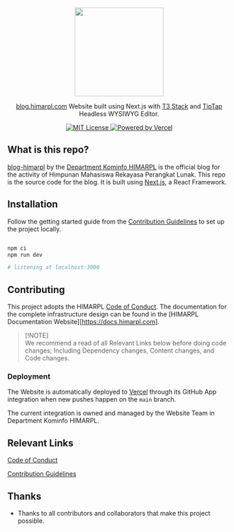 <p align="center">
  <br />
  <a href="https://www.himarpl.com">
    <picture>
      <source media="(prefers-color-scheme: dark)" srcset="https://cdn.jsdelivr.net/gh/himarplupi/assets-himarpl@v1.3.5/images/logo/logo-landscape-dark.png">
      <img src="https://cdn.jsdelivr.net/gh/himarplupi/assets-himarpl@v1.3.5/images/logo/logo-landscape-light.png" width="200px">
    </picture>
  </a>
</p>

<p align="center">
  <a href="https://blog.himarpl.com">blog.himarpl.com</a> Website built using Next.js with <a href="https://create.t3.gg/en/introduction">T3 Stack</a> and <a href="https://tiptap.dev/">TipTap</a> Headless WYSIWYG Editor.
</p>

<p align="center">
  <a title="MIT License" href="LICENSE">
    <img src="https://img.shields.io/badge/license-MIT-blue" alt="MIT License" />
  </a>
  <a title="Vercel" href="https://vercel.com">
    <picture>
      <source media="(prefers-color-scheme: dark)" srcset="https://img.shields.io/badge/powered%20by-Vercel%20%E2%96%B2-white">
      <img src="https://img.shields.io/badge/powered%20by-Vercel%20%E2%96%B2-black" alt="Powered by Vercel">
    </picture>
  </a>
  <br />
</p>

## What is this repo?

[blog-himarpl](https://blog.himarpl.com/) by the [Department Kominfo HIMARPL](https://www.himarpl.com/about/be/kominfo) is the official blog for the activity of Himpunan Mahasiswa Rekayasa Perangkat Lunak. This repo is the source code for the blog. It is built using [Next.js](https://nextjs.org), a React Framework.

## Installation

Follow the getting started guide from the [Contribution Guidelines][] to set up the project locally.

```bash

npm ci
npm run dev

# listening at localhost:3000
```

## Contributing

This project adopts the HIMARPL [Code of Conduct][].
The documentation for the complete infrastructure design can be found in the [HIMARPL Documentation Website][https://docs.himarpl.com].

> \[!NOTE]\
> We recommend a read of all Relevant Links below before doing code changes; Including Dependency changes, Content changes, and Code changes.

### Deployment

The Website is automatically deployed to [Vercel](https://vercel.com) through its GitHub App integration when new pushes happen on the `main` branch.

The current integration is owned and managed by the Website Team in Department Kominfo HIMARPL.

## Relevant Links

[Code of Conduct][]

[Contribution Guidelines][]

## Thanks

- Thanks to all contributors and collaborators that make this project possible.

[code of conduct]: https://github.com/himarplupi/blog-himarpl/blob/main/CODE_OF_CONDUCT.md
[contribution guidelines]: https://github.com/himarplupi/blog-himarpl/blob/main/CONTRIBUTING.md
